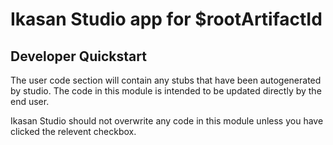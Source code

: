 # Ikasan Studio app for $rootArtifactId
## Developer Quickstart
The user code section will contain any stubs that have been autogenerated by studio. The code in this module is intended to be updated directly by the end user.

Ikasan Studio should not overwrite any code in this module unless you have clicked the relevent checkbox.

